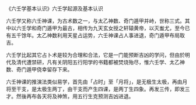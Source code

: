 《六壬学基本认识》六壬学起源及基本认识

六壬学又称六壬神课，为古术数之一，与太乙神数、奇门遁甲并峙，世称三式。其中以六壬学和奇门遁甲为最古，相传为九天玄女授之轩辕黄帝，以灭蚩尤，至今已有五千馀年。太乙神数利用天星占运势，六壬神课占人事进退，奇门遁甲布局取吉。

六壬学比起其它占卜术是较为合理和合法，它是一门能预断吉凶的学问，但由於明代及清代遭禁研，凡有关阴阳五行阳学的书籍都被焚烧殆尽，惟六壬学、太乙神数、奇门遁甲侥幸留存下来。

六壬神课的推演法类似易学，首先由「占时」至「月将」，是无极生太极，再由月将至干支，是太极生两丁，由干支而产生四课，是两丁生四象。再发三传，即发三才。然後再布各天将及神煞，用五行生克预测吉凶进退。

